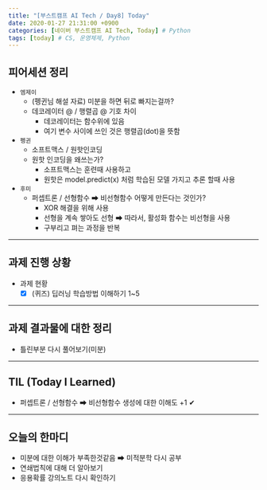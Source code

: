 ```yaml
---
title: "[부스트캠프 AI Tech / Day8] Today"
date: 2020-01-27 21:31:00 +0900
categories: [네이버 부스트캠프 AI Tech, Today] # Python
tags: [today] # CS, 운영체제, Python
---
```



## **피어세션 정리**

- `엠제이`
  - (펭귄님 해설 자료) 미분을 하면 뒤로 빠지는걸까?
  - 데코레이터 @ / 행렬곱 @ 기호 차이
    - 데코레이터는 함수위에 있음
    - 여기 변수 사이에 쓰인 것은 행렬곱(dot)을 뜻함
- `펭귄`
  - 소프트맥스 / 원핫인코딩
  - 원핫 인코딩을 왜쓰는가?
    - 소프트맥스는 훈련때 사용하고
    - 원핫은 model.predict(x) 처럼 학습된 모델 가지고 추론 할때 사용
- `후미`
  - 퍼셉트론 / 선형함수 ➡ 비선형함수 어떻게 만든다는 것인가?
    - XOR 해결을 위해 사용
    - 선형을 계속 쌓아도 선형 ➡ 따라서, 활성화 함수는 비선형을 사용
    - 구부리고 펴는 과정을 반복

---

## **과제 진행 상황**

- 과제 현황
  - [X] (퀴즈) 딥러닝 학습방법 이해하기 1~5

---

## **과제 결과물에 대한 정리**

- 틀린부분 다시 풀어보기(미분)

---

## **TIL (Today I Learned)**

- 퍼셉트론 / 선형함수 ➡ 비선형함수 생성에 대한 이해도 +1 ✔

---

## **오늘의 한마디**

- 미분에 대한 이해가 부족한것같음 ➡ 미적분학 다시 공부
- 연쇄법칙에 대해 더 알아보기
- 응용확률 강의노트 다시 확인하기
